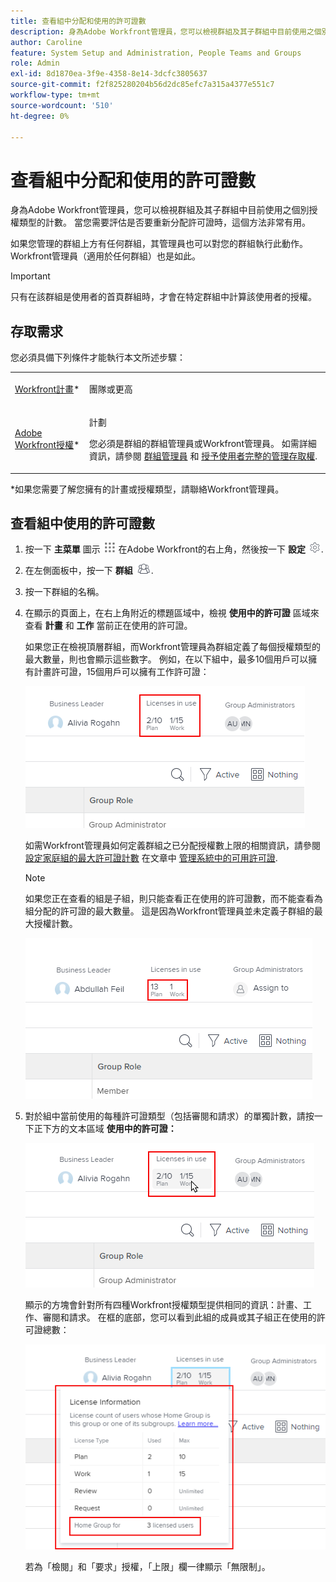 ```yaml
---
title: 查看組中分配和使用的許可證數
description: 身為Adobe Workfront管理員，您可以檢視群組及其子群組中目前使用之個別授權類型的計數。 當您需要評估是否要重新分配許可證時，這個方法非常有用。
author: Caroline
feature: System Setup and Administration, People Teams and Groups
role: Admin
exl-id: 8d1870ea-3f9e-4358-8e14-3dcfc3805637
source-git-commit: f2f825280204b56d2dc85efc7a315a4377e551c7
workflow-type: tm+mt
source-wordcount: '510'
ht-degree: 0%

---
```


# 查看組中分配和使用的許可證數

身為Adobe Workfront管理員，您可以檢視群組及其子群組中目前使用之個別授權類型的計數。 當您需要評估是否要重新分配許可證時，這個方法非常有用。

如果您管理的群組上方有任何群組，其管理員也可以對您的群組執行此動作。 Workfront管理員（適用於任何群組）也是如此。

>[!IMPORTANT]
>
>只有在該群組是使用者的首頁群組時，才會在特定群組中計算該使用者的授權。

## 存取需求

您必須具備下列條件才能執行本文所述步驟：

<table style="table-layout:auto"> 
 <col> 
 <col> 
 <tbody> 
  <tr> 
   <td role="rowheader"><a href="https://www.workfront.com/plans" target="_blank">Workfront計畫</a>*</td> 
   <td> <p>團隊或更高</p> </td> 
  </tr> 
  <tr> 
   <td role="rowheader"><a href="https://one.workfront.com/s/document-item?bundleId=the-new-workfront-experience&amp;topicId=Content%2FAdministration_and_Setup%2FAdd_users%2FAccess_levels_and_object_permissions%2Fwf-licenses.html&amp;_LANG=en" target="_blank">Adobe Workfront授權</a>*</td> 
   <td> <p>計劃 </p> <p>您必須是群組的群組管理員或Workfront管理員。 如需詳細資訊，請參閱 <a href="../../../administration-and-setup/manage-groups/group-roles/group-administrators.md" class="MCXref xref">群組管理員</a> 和 <a href="../../../administration-and-setup/add-users/configure-and-grant-access/grant-a-user-full-administrative-access.md" class="MCXref xref">授予使用者完整的管理存取權</a>.</p> </td> 
  </tr> 
 </tbody> 
</table>

&#42;如果您需要了解您擁有的計畫或授權類型，請聯絡Workfront管理員。

## 查看組中使用的許可證數

1. 按一下 **主菜單** 圖示 ![](assets/main-menu-icon.png) 在Adobe Workfront的右上角，然後按一下 **設定** ![](assets/gear-icon-settings.png).

1. 在左側面板中，按一下 **群組** ![](assets/groups-icon.png).

1. 按一下群組的名稱。
1. 在顯示的頁面上，在右上角附近的標題區域中，檢視 **使用中的許可證** 區域來查看 **計畫** 和 **工作** 當前正在使用的許可證。

   如果您正在檢視頂層群組，而Workfront管理員為群組定義了每個授權類型的最大數量，則也會顯示這些數字。 例如，在以下組中，最多10個用戶可以擁有計畫許可證，15個用戶可以擁有工作許可證：

   ![](assets/licenses-used-allocated.png)

   如需Workfront管理員如何定義群組之已分配授權數上限的相關資訊，請參閱 [設定家庭組的最大許可證計數](../../../administration-and-setup/get-started-wf-administration/manage-available-licenses-in-your-system.md#set) 在文章中 [管理系統中的可用許可證](../../../administration-and-setup/get-started-wf-administration/manage-available-licenses-in-your-system.md).

   >[!NOTE]
   >
   >如果您正在查看的組是子組，則只能查看正在使用的許可證數，而不能查看為組分配的許可證的最大數量。 這是因為Workfront管理員並未定義子群組的最大授權計數。
   >
   >![](assets/subgroup-used-licenses-only.png)

1. 對於組中當前使用的每種許可證類型（包括審閱和請求）的單獨計數，請按一下正下方的文本區域 **使用中的許可證：**

   ![](assets/click-text-to-see-more.png)

   顯示的方塊會針對所有四種Workfront授權類型提供相同的資訊：計畫、工作、審閱和請求。 在框的底部，您可以看到此組的成員或其子組正在使用的許可證總數：

   ![](assets/more-license-info.png)

   若為「檢閱」和「要求」授權，「上限」欄一律顯示「無限制」。
